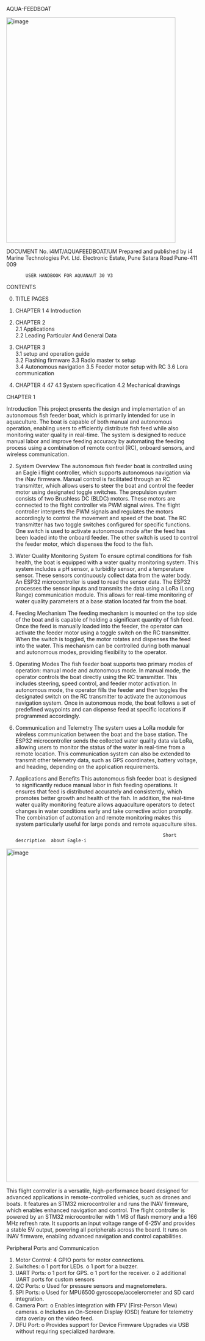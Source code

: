 AQUA-FEEDBOAT

<img width="443" height="590" alt="image" src="https://github.com/user-attachments/assets/54d2a717-30ce-490b-83af-6e4f77ed5b97" />

DOCUMENT No. i4MT/AQUAFEEDBOAT/UM
       Prepared and published by
i4 Marine Technologies Pvt. Ltd. Electronic Estate, Pune Satara Road
Pune-411 009



           USER HANDBOOK FOR AQUANAUT 30 V3
CONTENTS

0.	TITLE PAGES								          

1.	CHAPTER 1                                                                                              	4
      Introduction				 
2.	CHAPTER 2                                                           			          	  
2.1 Applications                                                   
2.2 Leading Particular And General Data
3.	CHAPTER 3                                                         			              
 3.1 setup and operation guide  
 3.2 Flashing firmware
 3.3 Radio master tx setup                                    
 3.4 Autonomous navigation 
 3.5 Feeder motor setup with RC 
 3.6 Lora communication 							

4.	CHAPTER 4                                                                                                            47
                4.1 System specification
                4.2 Mechanical drawings                                                	

CHAPTER 1

 Introduction
This project presents the design and implementation of an autonomous fish feeder boat, which is primarily intended for use in aquaculture. The boat is capable of both manual and autonomous operation, enabling users to efficiently distribute fish feed while also monitoring water quality in real-time. The system is designed to reduce manual labor and improve feeding accuracy by automating the feeding process using a combination of remote control (RC), onboard sensors, and wireless communication.

2. System Overview
The autonomous fish feeder boat is controlled using an Eagle i flight controller, which supports autonomous navigation via the iNav firmware. Manual control is facilitated through an RC transmitter, which allows users to steer the boat and control the feeder motor using designated toggle switches.
The propulsion system consists of two Brushless DC (BLDC) motors. These motors are connected to the flight controller via PWM signal wires. The flight controller interprets the PWM signals and regulates the motors accordingly to control the movement and speed of the boat.
The RC transmitter has two toggle switches configured for specific functions. One switch is used to activate autonomous mode after the feed has been loaded into the onboard feeder. The other switch is used to control the feeder motor, which dispenses the food to the fish.

3. Water Quality Monitoring System
To ensure optimal conditions for fish health, the boat is equipped with a water quality monitoring system. This system includes a pH sensor, a turbidity sensor, and a temperature sensor. These sensors continuously collect data from the water body.
An ESP32 microcontroller is used to read the sensor data. The ESP32 processes the sensor inputs and transmits the data using a LoRa (Long Range) communication module. This allows for real-time monitoring of water quality parameters at a base station located far from the boat.



4. Feeding Mechanism
The feeding mechanism is mounted on the top side of the boat and is capable of holding a significant quantity of fish feed. Once the feed is manually loaded into the feeder, the operator can activate the feeder motor using a toggle switch on the RC transmitter.
When the switch is toggled, the motor rotates and dispenses the feed into the water. This mechanism can be controlled during both manual and autonomous modes, providing flexibility to the operator.

5. Operating Modes
The fish feeder boat supports two primary modes of operation: manual mode and autonomous mode.
In manual mode, the operator controls the boat directly using the RC transmitter. This includes steering, speed control, and feeder motor activation.
In autonomous mode, the operator fills the feeder and then toggles the designated switch on the RC transmitter to activate the autonomous navigation system. Once in autonomous mode, the boat follows a set of predefined waypoints and can dispense feed at specific locations if programmed accordingly.

6. Communication and Telemetry
The system uses a LoRa module for wireless communication between the boat and the base station. The ESP32 microcontroller sends the collected water quality data via LoRa, allowing users to monitor the status of the water in real-time from a remote location.
This communication system can also be extended to transmit other telemetry data, such as GPS coordinates, battery voltage, and heading, depending on the application requirements.

7. Applications and Benefits
This autonomous fish feeder boat is designed to significantly reduce manual labor in fish feeding operations. It ensures that feed is distributed accurately and consistently, which promotes better growth and health of the fish.
In addition, the real-time water quality monitoring feature allows aquaculture operators to detect changes in water conditions early and take corrective action promptly. The combination of automation and remote monitoring makes this system particularly useful for large ponds and remote aquaculture sites.

                                                             Short description  about Eagle-i


<img width="940" height="873" alt="image" src="https://github.com/user-attachments/assets/8cd63e63-1c43-491f-aff8-f85c52ec03b4" />



This flight controller is a versatile, high-performance board designed for advanced applications in remote-controlled vehicles, such as drones and boats. It features an STM32 microcontroller and runs the INAV firmware, which enables enhanced navigation and control.
   The flight controller is powered by an STM32 microcontroller with 1 MB of flash memory and a 166 MHz refresh rate.
   It supports an input voltage range of 6-25V and provides a stable 5V output, powering all peripherals across the board.
   It runs on INAV firmware, enabling advanced navigation and control capabilities.


Peripheral Ports and Communication
1.	Motor Control: 4 GPIO ports for motor connections.
2.	Switches:
o	1 port for LEDs.
o	1 port for a buzzer.
3.	UART Ports:
o	1 port for GPS.
o	1 port for the receiver.
o	2 additional UART ports for custom sensors 
4.	I2C Ports:
o	Used for pressure sensors and magnetometers.
5.	SPI Ports:
o	Used for MPU6500 gyroscope/accelerometer and SD card integration.
6.	Camera Port:
o	Enables integration with FPV (First-Person View) cameras.
o	Includes an On-Screen Display (OSD) feature for telemetry data overlay on the video feed.
7.	DFU Port:
o	Provides support for Device Firmware Upgrades via USB without requiring specialized hardware.





